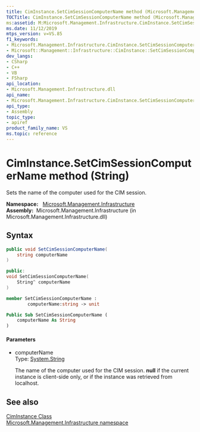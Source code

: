 ```yaml
---
title: CimInstance.SetCimSessionComputerName method (Microsoft.Management.Infrastructure)
TOCTitle: CimInstance.SetCimSessionComputerName method (Microsoft.Management.Infrastructure)
ms:assetid: M:Microsoft.Management.Infrastructure.CimInstance.SetCimSessionComputerName(System.String)
ms.date: 11/12/2019
mtps_version: v=VS.85
f1_keywords:
- Microsoft.Management.Infrastructure.CimInstance.SetCimSessionComputerName
- Microsoft::Management::Infrastructure::CimInstance::SetCimSessionComputerName
dev_langs:
- CSharp
- C++
- VB
- FSharp
api_location:
- Microsoft.Management.Infrastructure.dll
api_name:
- Microsoft.Management.Infrastructure.CimInstance.SetCimSessionComputerName
api_type:
- Assembly
topic_type:
- apiref
product_family_name: VS
ms.topic: reference
---
```


# CimInstance.SetCimSessionComputerName method (String)

Sets the name of the computer used for the CIM session.

**Namespace:**   [Microsoft.Management.Infrastructure](/previous-versions/windows/desktop/wmi_v2/mi-managed-api/hh832958\(v=vs.85\))  
**Assembly:**  Microsoft.Management.Infrastructure (in Microsoft.Management.Infrastructure.dll)  

## Syntax

``` csharp
public void SetCimSessionComputerName(
    string computerName
)
```

``` c++
public:
void SetCimSessionComputerName(
    String^ computerName
)
```

``` fsharp
member SetCimSessionComputerName : 
        computerName:string -> unit
```

``` vb
Public Sub SetCimSessionComputerName (
    computerName As String
)
```

#### Parameters

  - computerName  
    Type: [System.String](/dotnet/api/system.string?view=netframework-4.8)
    
    The name of the computer used for the CIM session. **null** if the current instance is client-side only, or if the instance was retrieved from localhost.

## See also

[CimInstance Class](/previous-versions/windows/desktop/wmi_v2/mi-managed-api/hh832336\(v=vs.85\))  
[Microsoft.Management.Infrastructure namespace](/previous-versions/windows/desktop/wmi_v2/mi-managed-api/hh832958\(v=vs.85\))

